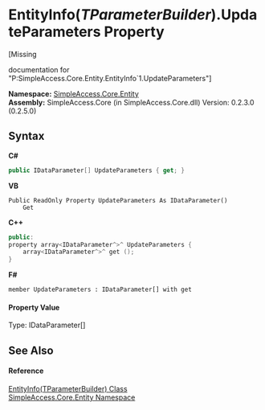 # EntityInfo(*TParameterBuilder*).UpdateParameters Property 
 

\[Missing <summary> documentation for "P:SimpleAccess.Core.Entity.EntityInfo`1.UpdateParameters"\]

**Namespace:**&nbsp;<a href="N_SimpleAccess_Core_Entity">SimpleAccess.Core.Entity</a><br />**Assembly:**&nbsp;SimpleAccess.Core (in SimpleAccess.Core.dll) Version: 0.2.3.0 (0.2.5.0)

## Syntax

**C#**<br />
``` C#
public IDataParameter[] UpdateParameters { get; }
```

**VB**<br />
``` VB
Public ReadOnly Property UpdateParameters As IDataParameter()
	Get
```

**C++**<br />
``` C++
public:
property array<IDataParameter^>^ UpdateParameters {
	array<IDataParameter^>^ get ();
}
```

**F#**<br />
``` F#
member UpdateParameters : IDataParameter[] with get

```


#### Property Value
Type: IDataParameter[]

## See Also


#### Reference
<a href="T_SimpleAccess_Core_Entity_EntityInfo_1">EntityInfo(TParameterBuilder) Class</a><br /><a href="N_SimpleAccess_Core_Entity">SimpleAccess.Core.Entity Namespace</a><br />